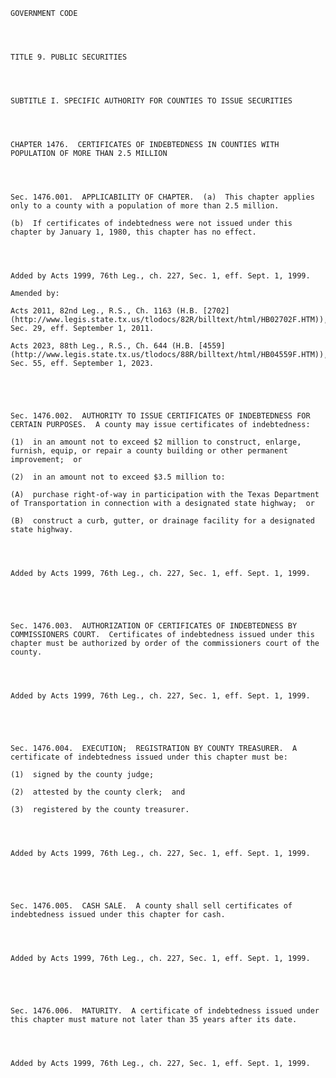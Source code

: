 ﻿
    
    
    	
    					
    
    
    GOVERNMENT CODE
    
      
    
    
    TITLE 9. PUBLIC SECURITIES
    
      
    
    
    SUBTITLE I. SPECIFIC AUTHORITY FOR COUNTIES TO ISSUE SECURITIES
    
      
    
    
    CHAPTER 1476.  CERTIFICATES OF INDEBTEDNESS IN COUNTIES WITH POPULATION OF MORE THAN 2.5 MILLION
    
      
    
    
    Sec. 1476.001.  APPLICABILITY OF CHAPTER.  (a)  This chapter applies only to a county with a population of more than 2.5 million.
    
    (b)  If certificates of indebtedness were not issued under this chapter by January 1, 1980, this chapter has no effect.
    
    
    
    
    Added by Acts 1999, 76th Leg., ch. 227, Sec. 1, eff. Sept. 1, 1999.
    
    Amended by: 
    
    Acts 2011, 82nd Leg., R.S., Ch. 1163 (H.B. [2702](http://www.legis.state.tx.us/tlodocs/82R/billtext/html/HB02702F.HTM)), Sec. 29, eff. September 1, 2011.
    
    Acts 2023, 88th Leg., R.S., Ch. 644 (H.B. [4559](http://www.legis.state.tx.us/tlodocs/88R/billtext/html/HB04559F.HTM)), Sec. 55, eff. September 1, 2023.
    
    
    
    
    
    Sec. 1476.002.  AUTHORITY TO ISSUE CERTIFICATES OF INDEBTEDNESS FOR CERTAIN PURPOSES.  A county may issue certificates of indebtedness:
    
    (1)  in an amount not to exceed $2 million to construct, enlarge, furnish, equip, or repair a county building or other permanent improvement;  or
    
    (2)  in an amount not to exceed $3.5 million to:
    
    (A)  purchase right-of-way in participation with the Texas Department of Transportation in connection with a designated state highway;  or
    
    (B)  construct a curb, gutter, or drainage facility for a designated state highway.
    
    
    
    
    Added by Acts 1999, 76th Leg., ch. 227, Sec. 1, eff. Sept. 1, 1999.
    
    
    
    
    
    Sec. 1476.003.  AUTHORIZATION OF CERTIFICATES OF INDEBTEDNESS BY COMMISSIONERS COURT.  Certificates of indebtedness issued under this chapter must be authorized by order of the commissioners court of the county.
    
    
    
    
    Added by Acts 1999, 76th Leg., ch. 227, Sec. 1, eff. Sept. 1, 1999.
    
    
    
    
    
    Sec. 1476.004.  EXECUTION;  REGISTRATION BY COUNTY TREASURER.  A certificate of indebtedness issued under this chapter must be:
    
    (1)  signed by the county judge;
    
    (2)  attested by the county clerk;  and
    
    (3)  registered by the county treasurer.
    
    
    
    
    Added by Acts 1999, 76th Leg., ch. 227, Sec. 1, eff. Sept. 1, 1999.
    
    
    
    
    
    Sec. 1476.005.  CASH SALE.  A county shall sell certificates of indebtedness issued under this chapter for cash.
    
    
    
    
    Added by Acts 1999, 76th Leg., ch. 227, Sec. 1, eff. Sept. 1, 1999.
    
    
    
    
    
    Sec. 1476.006.  MATURITY.  A certificate of indebtedness issued under this chapter must mature not later than 35 years after its date.
    
    
    
    
    Added by Acts 1999, 76th Leg., ch. 227, Sec. 1, eff. Sept. 1, 1999.
    
    
    
    
    				
